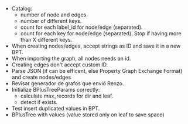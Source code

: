 - Catalog:
    - number of node and edges.
    - number of different keys.
    - count for each label_id for node/edge (separated).
    - count for each key for node/edge (separated). Stop if having more than X different keys.
- When creating nodes/edges, accept strings as ID and save it in a new BPT.
- When importing the graph, all nodes needs an id.
- Creating edges don't accept custom ID.
- Parse JSON (if can be efficent, else Property Graph Exchange Format) and create nodes/edges
- Revisar generador de grafos que envió Renzo.
- Initialize BPlusTreeParams correctly:
    - calculate max_records for dir and leaf.
    - detect if exists.
- Test insert duplicated values in BPT.
- BPlusTree with values (value stored only on leaf to save space)